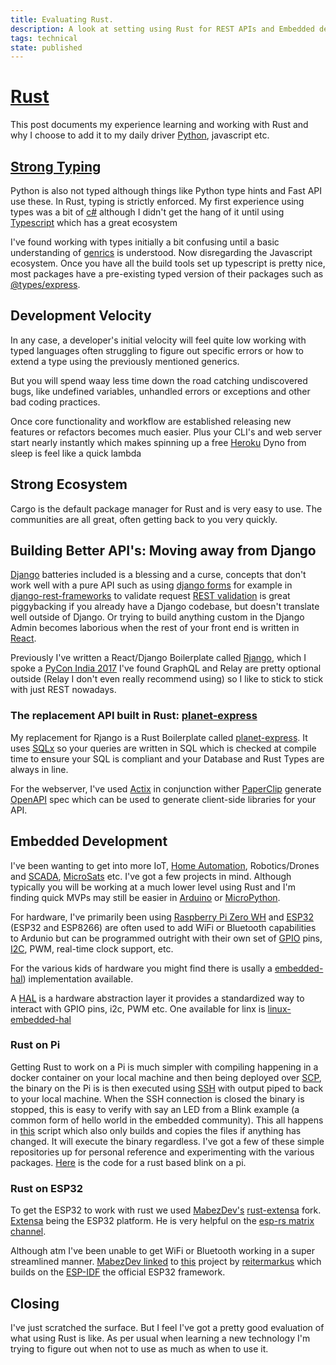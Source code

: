 ```yaml
---
title: Evaluating Rust.
description: A look at setting using Rust for REST APIs and Embedded development.
tags: technical
state: published
---
```


# [Rust](https://www.rust-lang.org)

This post documents my experience learning and working with Rust and why I
choose to add it to my daily driver [Python](https://www.python.org), javascript
etc.

## [Strong Typing](https://en.wikipedia.org/wiki/Strong_and_weak_typing)

Python is also not typed although things like Python type hints and Fast API use
these. In Rust, typing is strictly enforced. My first experience using types was
a bit of [c#](<https://en.wikipedia.org/wiki/C_Sharp_(programming_language)>)
although I didn't get the hang of it until using
[Typescript](https://www.typescriptlang.org) which has a great ecosystem

I've found working with types initially a bit confusing until a basic
understanding of
[genrics](https://en.wikipedia.org/wiki/Generic_programming#Programming_language_support_for_genericity)
is understood. Now disregarding the Javascript ecosystem. Once you have all the
build tools set up typescript is pretty nice, most packages have a pre-existing
typed version of their packages such as
[@types/express](https://www.npmjs.com/package/@types/express).

## Development Velocity

In any case, a developer's initial velocity will feel quite low working with
typed languages often struggling to figure out specific errors or how to extend
a type using the previously mentioned generics.

But you will spend waay less time down the road catching undiscovered bugs, like
undefined variables, unhandled errors or exceptions and other bad coding
practices.

Once core functionality and workflow are established releasing new features or
refactors becomes much easier. Plus your CLI's and web server start nearly
instantly which makes spinning up a free [Heroku](http://heroku.com) Dyno from
sleep is feel like a quick lambda

## Strong Ecosystem

Cargo is the default package manager for Rust and is very easy to use. The
communities are all great, often getting back to you very quickly.

## Building Better API's: Moving away from Django

[Django](http://djangoproject.com) batteries included is a blessing and a curse,
concepts that don't work well with a pure API such as using
[django forms](https://docs.djangoproject.com/en/3.0/topics/forms/) for example
in [django-rest-frameworks](https://www.django-rest-framework.org) to validate
request
[REST validation](https://www.django-rest-framework.org/api-guide/validators/#validation-in-rest-framework)
is great piggybacking if you already have a Django codebase, but doesn't
translate well outside of Django. Or trying to build anything custom in the
Django Admin becomes laborious when the rest of your front end is written in
[React](http://reactjs.org).

Previously I've written a React/Django Boilerplate called
[Rjango](https://github.com/ncrmro/rjango), which I spoke a
[PyCon India 2017](https://in.pycon.org/cfp/2017/proposals/building-single-page-javascript-apps-with-django-graphql-relay-and-react~axoze/)
I've found GraphQL and Relay are pretty optional outside (Relay I don't even
really recommend using) so I like to stick to stick with just REST nowadays.

### The replacement API built in Rust: [planet-express](https://github.com/ncrmro/planet-express)

My replacement for Rjango is a Rust Boilerplate called
[planet-express](https://github.com/ncrmro/planet-express). It uses
[SQLx](https://github.com/launchbadge/sqlx) so your queries are written in SQL
which is checked at compile time to ensure your SQL is compliant and your
Database and Rust Types are always in line.

For the webserver, I've used [Actix](https://actix.rs) in conjunction wither
[PaperClip](https://github.com/wafflespeanut/paperclip) generate
[OpenAPI](https://www.openapis.org) spec which can be used to generate
client-side libraries for your API.

## Embedded Development

I've been wanting to get into more IoT,
[Home Automation](https://en.wikipedia.org/wiki/Home_automation),
Robotics/Drones and [SCADA](https://en.wikipedia.org/wiki/SCADA),
[MicroSats](https://en.wikipedia.org/wiki/Small_satellite) etc. I've got a few
projects in mind. Although typically you will be working at a much lower level
using Rust and I'm finding quick MVPs may still be easier in
[Arduino](http://arduino.cc) or [MicroPython](https://micropython.org).

For hardware, I've primarily been using
[Raspberry Pi Zero WH](https://www.raspberrypi.org/blog/raspberry-pi-zero-w-joins-family/)
and [ESP32](https://en.wikipedia.org/wiki/ESP32) (ESP32 and ESP8266) are often
used to add WiFi or Bluetooth capabilities to Ardunio but can be programmed
outright with their own set of
[GPIO](https://en.wikipedia.org/wiki/General-purpose_input/output) pins,
[I2C](https://en.wikipedia.org/wiki/I²C), PWM, real-time clock support, etc.

For the various kids of hardware you might find there is usally a
[embedded-hal](https://github.com/rust-embedded/embedded-hal)) implementation
available.

A [HAL](https://en.wikipedia.org/wiki/Hardware_abstraction) is a hardware
abstraction layer it provides a standardized way to interact with GPIO pins,
i2c, PWM etc. One available for linx is
[linux-embedded-hal](https://github.com/rust-embedded/linux-embedded-hal)

### Rust on Pi

Getting Rust to work on a Pi is much simpler with compiling happening in a
docker container on your local machine and then being deployed over
[SCP](https://en.wikipedia.org/wiki/Secure_copy), the binary on the Pi is is
then executed using [SSH](https://en.wikipedia.org/wiki/Secure_Shell) with
output piped to back to your local machine. When the SSH connection is closed
the binary is stopped, this is easy to verify with say an LED from a Blink
example (a common form of hello world in the embedded community). This all
happens in
[this](https://gist.github.com/ncrmro/ac6fa59c9125ac612c827391998e09fb) script
which also only builds and copies the files if anything has changed. It will
execute the binary regardless. I've got a few of these simple repositories up
for personal reference and experimenting with the various packages.
[Here](https://github.com/ncrmro/rust-pi-blink) is the code for a rust based
blink on a pi.

### Rust on ESP32

To get the ESP32 to work with rust we used
[MabezDev's](https://github.com/MabezDev)
[rust-extensa](https://github.com/MabezDev/rust-xtensa) fork.
[Extensa](https://docs.espressif.com/projects/esp-idf/en/release-v3.0/get-started/linux-setup.html)
being the ESP32 platform. He is very helpful on the
[esp-rs matrix channel](https://matrix.to/#/#esp-rs:matrix.org).

Although atm I've been unable to get WiFi or Bluetooth working in a super
streamlined manner.
[MabezDev linked](https://matrix.to/#/!LdaNPfUfvefOLewEIM:matrix.org/$WB3t660N0rQ-wyOue1-cB6UtDnH-nxqo1u5JHVJOoKY?via=matrix.org&via=matrix.0x1010.de&via=laas.fr)
to [this](https://github.com/reitermarkus/esp32-hello) project by
[reitermarkus](https://github.com/reitermarkus) which builds on the
[ESP-IDF](https://github.com/espressif/esp-idf) the official ESP32 framework.

## Closing

I've just scratched the surface. But I feel I've got a pretty good evaluation of
what using Rust is like. As per usual when learning a new technology I'm trying
to figure out when not to use as much as when to use it.
